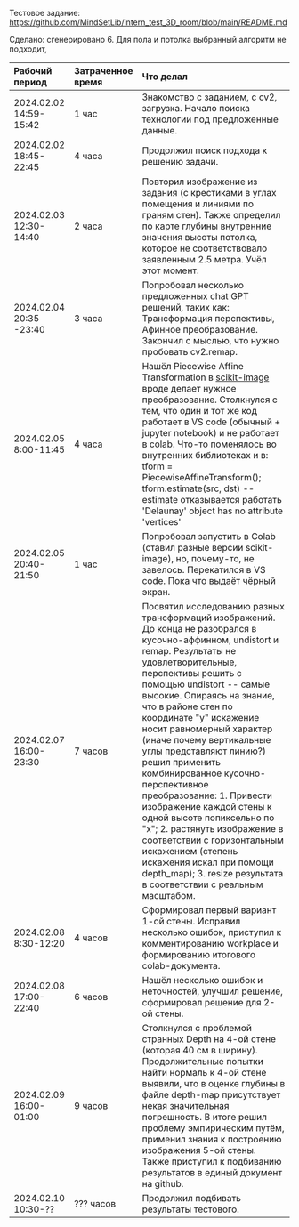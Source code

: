 Тестовое задание: https://github.com/MindSetLib/intern_test_3D_room/blob/main/README.md

Сделано: сгенерировано 6. Для пола и потолка выбранный алгоритм не подходит,  

| Рабочий период | Затраченное время | Что делал |
| :---         |     :---      |          :--- |
| 2024.02.02 14:59-15:42 | 1 час | Знакомство с заданием, с cv2, загрузка. Начало поиска технологии под предложенные данные. |
| 2024.02.02 18:45-22:45 | 4 часа | Продолжил поиск подхода к решению задачи. |
| 2024.02.03 12:30-14:40 | 2 часа | Повторил изображение из задания (с крестиками в углах помещения и линиями по граням стен). Также определил по карте глубины внутренние значения высоты потолка, которое не соответствовало заявленным 2.5 метра. Учёл этот момент. |
| 2024.02.04 20:35 -23:40 | 3 часа | Попробовал несколько предложенных chat GPT решений, таких как: Трансформация перспективы, Афинное преобразование. Закончил с мыслью, что нужно пробовать cv2.remap. |
| 2024.02.05 8:00-11:45 | 4 часа | Нашёл Piecewise Affine Transformation в [scikit-image](https://scikit-image.org/docs/stable/auto_examples/transform/plot_piecewise_affine.html) вроде делает нужное преобразование. Столкнулся с тем, что один и тот же код работает в VS code (обычный + jupyter notebook) и не работает в colab. Что-то поменялось во внутренних библиотеках и в: tform = PiecewiseAffineTransform(); tform.estimate(src, dst) -- estimate отказывается работать 'Delaunay' object has no attribute 'vertices'|
| 2024.02.05 20:40-21:50 | 1 час | Попробовал запустить в Colab (ставил разные версии scikit-image), но, почему-то, не завелось. Перекатился в VS code. Пока что выдаёт чёрный экран. |
| 2024.02.07 16:00-23:30 | 7 часов | Посвятил исследованию разных трансформаций изображений. До конца не разобрался в кусочно-аффинном, undistort и remap. Результаты не удовлетворительные, перспективы решить с помощью undistort -- самые высокие. Опираясь на знание, что в районе стен по координате "y" искажение носит равномерный характер (иначе почему вертикальные углы представляют линию?) решил применить комбинированное кусочно-перспективное преобразование: 1. Привести изображение каждой стены к одной высоте попиксельно по "x"; 2. растянуть изображение в соответствии с горизонтальным искажением (степень искажения искал при помощи depth_map); 3. resize результата в соответствии с реальным масштабом.|
| 2024.02.08 8:30-12:20 | 4 часов | Сформировал первый вариант 1-ой стены. Исправил несколько ошибок, приступил к комментированию workplace и формированию итогового colab-документа. |
| 2024.02.08 17:00-22:40 | 6 часов | Нашёл несколько ошибок и неточностей, улучшил решение, сформировал решение для 2-ой стены. |
| 2024.02.09 16:00-01:00 | 9 часов | Столкнулся с проблемой странных Depth на 4-ой стене (которая 40 см в ширину). Продолжительные попытки найти нормаль к 4-ой стене выявили, что в оценке глубины в файле depth-map присутствует некая значительная погрешность. В итоге решил проблему эмпирическим путём, применил знания к построению изображения 5-ой стены. Также приступил к подбиванию результатов в единый документ на github. |
| 2024.02.10 10:30-?? | ??? часов | Продолжил подбивать результаты тестового. |
